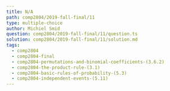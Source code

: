```yaml
---
title: N/A
path: comp2804/2019-fall-final/11
type: multiple-choice
author: Michiel Smid
question: comp2804/2019-fall-final/11/question.ts
solution: comp2804/2019-fall-final/11/solution.md
tags:
  - comp2804
  - comp2804-final
  - comp2804-permutations-and-binomial-coefficients-(3.6.2)
  - comp2804-the-product-rule-(3.1)
  - comp2804-basic-rules-of-probability-(5.3)
  - comp2804-independent-events-(5.11)
---
```

